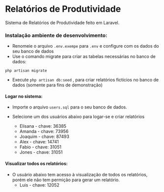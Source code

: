 # Relatórios de Produtividade

Sistema de Relatórios de Produtividade feito em Laravel.

### Instalação ambiente de desenvolvimento:
 - Renomeie o arquivo `.env.exempe` para `.env` e configure com os dados do seu banco de dados
 - Use o comando migrate para criar as tabelas necessárias no banco de dados: 
 
`php artisan migrate`

 - Execute `php artisan db:seed` , para criar relatórios ficticios no banco de dados (somente para fins de demonstração)
 
#### Logar no sistema: 
 - Importe o arquivo `users.sql` para o seu banco de dados.
 - Selecione um dos usuários abaixo para logar-se e criar relatórios
       
   
   - Elisana - chave: 36385 	
   - Amanda - chave: 73956 	
   - Joaquim - chave: 87493 	
   - Alex - chave: 14741 	
   - Fabio - chave: 31051
   - Jones - chave: 31051
   
#### Visualizar todos os relatórios:
- O usuário abaixo tem acesso à visualização de todos os relatórios, porém ele não tem permição para gerar um relatório.
   - Luis - chave: 12052
       
